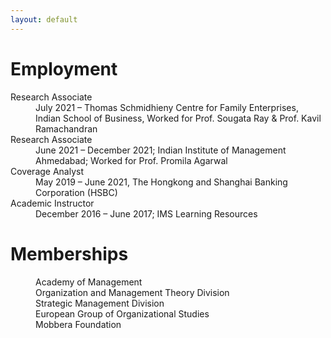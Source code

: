 ```yaml
---
layout: default
---
```


# Employment

<dl>
   <dt>Research Associate</dt>
      <dd>July 2021 – Thomas Schmidhieny Centre for Family Enterprises, Indian School of Business, Worked for Prof. Sougata Ray & Prof. Kavil Ramachandran </dd>
   <dt>Research Associate</dt>
      <dd>June 2021 – December 2021; Indian Institute of Management Ahmedabad; Worked for Prof. Promila Agarwal </dd>
   <dt>Coverage Analyst</dt>
      <dd>May 2019 – June 2021, The Hongkong and Shanghai Banking Corporation (HSBC) </dd>
   <dt>Academic Instructor</dt>
      <dd>December 2016 – June 2017; IMS Learning Resources </dd>
</dl>

# Memberships

<dl>
      <dd>Academy of Management</dd>
      <dd>Organization and Management Theory Division</dd>
      <dd>Strategic Management Division</dd>
      <dd>European Group of Organizational Studies</dd>
      <dd>Mobbera Foundation</dd>
</dl>

